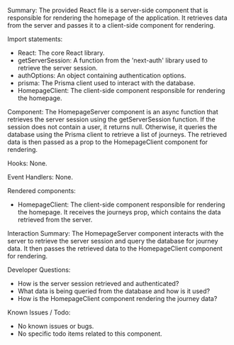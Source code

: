 Summary:
The provided React file is a server-side component that is responsible for rendering the homepage of the application. It retrieves data from the server and passes it to a client-side component for rendering.

Import statements:
- React: The core React library.
- getServerSession: A function from the 'next-auth' library used to retrieve the server session.
- authOptions: An object containing authentication options.
- prisma: The Prisma client used to interact with the database.
- HomepageClient: The client-side component responsible for rendering the homepage.

Component:
The HomepageServer component is an async function that retrieves the server session using the getServerSession function. If the session does not contain a user, it returns null. Otherwise, it queries the database using the Prisma client to retrieve a list of journeys. The retrieved data is then passed as a prop to the HomepageClient component for rendering.

Hooks:
None.

Event Handlers:
None.

Rendered components:
- HomepageClient: The client-side component responsible for rendering the homepage. It receives the journeys prop, which contains the data retrieved from the server.

Interaction Summary:
The HomepageServer component interacts with the server to retrieve the server session and query the database for journey data. It then passes the retrieved data to the HomepageClient component for rendering.

Developer Questions:
- How is the server session retrieved and authenticated?
- What data is being queried from the database and how is it used?
- How is the HomepageClient component rendering the journey data?

Known Issues / Todo:
- No known issues or bugs.
- No specific todo items related to this component.